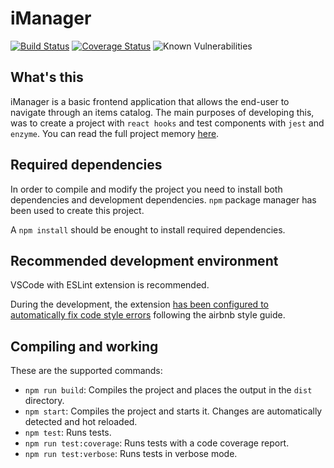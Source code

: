 # iManager

[![Build Status](https://travis-ci.com/oegea/iManager.svg?branch=master)](https://travis-ci.com/oegea/iManager) [![Coverage Status](https://coveralls.io/repos/github/oegea/iManager/badge.svg?branch=master)](https://coveralls.io/github/oegea/iManager?branch=master) ![Known Vulnerabilities](https://snyk.io/test/github/oegea/iManager/badge.svg)

## What's this

iManager is a basic frontend application that allows the end-user to navigate through an items catalog.
The main purposes of developing this, was to create a project with `react hooks` and test components with `jest` and `enzyme`. You can read the full project memory [here](./docs/memory.md).

## Required dependencies

In order to compile and modify the project you need to install both dependencies and development dependencies.
`npm` package manager has been used to create this project.

A `npm install` should be enought to install required dependencies.

## Recommended development environment

VSCode with ESLint extension is recommended. 

During the development, the extension [has been configured to automatically fix code style errors](https://www.digitalocean.com/community/tutorials/linting-and-formatting-with-eslint-in-vs-code#step-4-%E2%80%94-formatting-on-save) following the airbnb style guide.

## Compiling and working

These are the supported commands:
* `npm run build`: Compiles the project and places the output in the `dist` directory.
* `npm start`: Compiles the project and starts it. Changes are automatically detected and hot reloaded.
* `npm test`: Runs tests.
* `npm run test:coverage`: Runs tests with a code coverage report.
* `npm run test:verbose`: Runs tests in verbose mode.